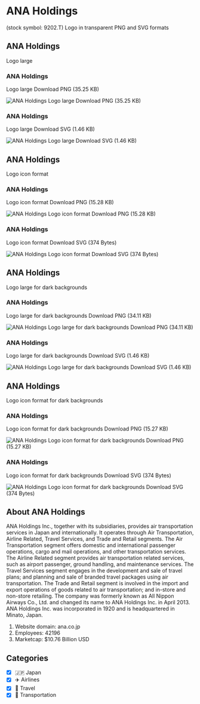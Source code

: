 # ANA Holdings
 (stock symbol: 9202.T) Logo in transparent PNG and SVG formats

## ANA Holdings
 Logo large

### ANA Holdings
 Logo large Download PNG (35.25 KB)

![ANA Holdings
 Logo large Download PNG (35.25 KB)](/img/orig/9202.T_BIG-6416eec4.png)

### ANA Holdings
 Logo large Download SVG (1.46 KB)

![ANA Holdings
 Logo large Download SVG (1.46 KB)](/img/orig/9202.T_BIG-34e69794.svg)

## ANA Holdings
 Logo icon format

### ANA Holdings
 Logo icon format Download PNG (15.28 KB)

![ANA Holdings
 Logo icon format Download PNG (15.28 KB)](/img/orig/9202.T-e19eb2ad.png)

### ANA Holdings
 Logo icon format Download SVG (374 Bytes)

![ANA Holdings
 Logo icon format Download SVG (374 Bytes)](/img/orig/9202.T-7c6fc45a.svg)

## ANA Holdings
 Logo large for dark backgrounds

### ANA Holdings
 Logo large for dark backgrounds Download PNG (34.11 KB)

![ANA Holdings
 Logo large for dark backgrounds Download PNG (34.11 KB)](/img/orig/9202.T_BIG.D-55f08501.png)

### ANA Holdings
 Logo large for dark backgrounds Download SVG (1.46 KB)

![ANA Holdings
 Logo large for dark backgrounds Download SVG (1.46 KB)](/img/orig/9202.T_BIG.D-6ea98632.svg)

## ANA Holdings
 Logo icon format for dark backgrounds

### ANA Holdings
 Logo icon format for dark backgrounds Download PNG (15.27 KB)

![ANA Holdings
 Logo icon format for dark backgrounds Download PNG (15.27 KB)](/img/orig/9202.T.D-eca6dae8.png)

### ANA Holdings
 Logo icon format for dark backgrounds Download SVG (374 Bytes)

![ANA Holdings
 Logo icon format for dark backgrounds Download SVG (374 Bytes)](/img/orig/9202.T.D-baafb2a2.svg)

## About ANA Holdings


ANA Holdings Inc., together with its subsidiaries, provides air transportation services in Japan and internationally. It operates through Air Transportation, Airline Related, Travel Services, and Trade and Retail segments. The Air Transportation segment offers domestic and international passenger operations, cargo and mail operations, and other transportation services. The Airline Related segment provides air transportation related services, such as airport passenger, ground handling, and maintenance services. The Travel Services segment engages in the development and sale of travel plans; and planning and sale of branded travel packages using air transportation. The Trade and Retail segment is involved in the import and export operations of goods related to air transportation; and in-store and non-store retailing. The company was formerly known as All Nippon Airways Co., Ltd. and changed its name to ANA Holdings Inc. in April 2013. ANA Holdings Inc. was incorporated in 1920 and is headquartered in Minato, Japan.

1. Website domain: ana.co.jp
2. Employees: 42196
3. Marketcap: $10.76 Billion USD


## Categories
- [x] 🇯🇵 Japan
- [x] ✈️ Airlines
- [x] 🌴 Travel
- [x] 🚚 Transportation
